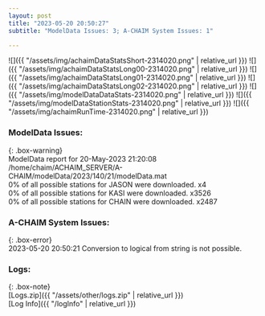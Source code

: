 ```yaml
---
layout: post
title: "2023-05-20 20:50:27"
subtitle: "ModelData Issues: 3; A-CHAIM System Issues: 1"

---
```


![]({{ "/assets/img/achaimDataStatsShort-2314020.png" | relative_url }})
![]({{ "/assets/img/achaimDataStatsLong00-2314020.png" | relative_url }})
![]({{ "/assets/img/achaimDataStatsLong01-2314020.png" | relative_url }})
![]({{ "/assets/img/achaimDataStatsLong02-2314020.png" | relative_url }})
![]({{ "/assets/img/modelDataDataStats-2314020.png" | relative_url }})
![]({{ "/assets/img/modelDataStationStats-2314020.png" | relative_url }})
![]({{ "/assets/img/achaimRunTime-2314020.png" | relative_url }})


### ModelData Issues:  
  
{: .box-warning}  
 ModelData report for 20-May-2023 21:20:08   
 /home/chaim/ACHAIM_SERVER/A-CHAIM/modelData/2023/140/21/modelData.mat   
 0% of all possible stations for JASON were downloaded. x4   
 0% of all possible stations for KASI were downloaded. x3526   
 0% of all possible stations for CHAIN were downloaded. x2487   
  
### A-CHAIM System Issues:  
  
{: .box-error}  
2023-05-20 20:50:21 Conversion to logical from string is not possible.  

### Logs:  
  
{: .box-note}  
[Logs.zip]({{ "/assets/other/logs.zip" | relative_url }})  
[Log Info]({{ "/logInfo" | relative_url }})  
